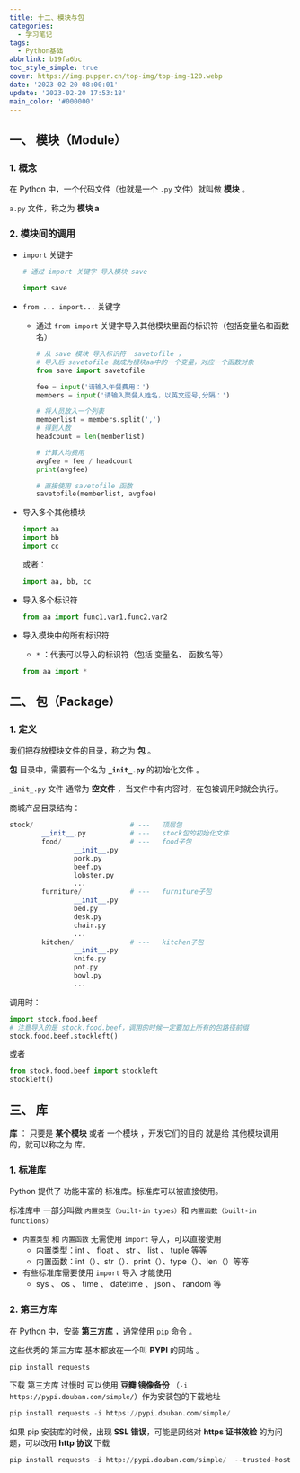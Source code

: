 ```yaml
---
title: 十二、模块与包
categories:
  - 学习笔记
tags:
  - Python基础
abbrlink: b19fa6bc
toc_style_simple: true
cover: https://img.pupper.cn/top-img/top-img-120.webp
date: '2023-02-20 08:00:01'
update: '2023-02-20 17:53:18'
main_color: '#000000'
---
```


## 一、 模块（Module）

### 1. 概念

在 Python 中，一个代码文件（也就是一个 `.py` 文件）就叫做 **模块** 。

`a.py` 文件，称之为 **模块 a**

### 2. 模块间的调用

- `import` 关键字

  ```python
  # 通过 import 关键字 导入模块 save

  import save
  ```

- `from ... import...` 关键字

  - 通过 `from import` 关键字导入其他模块里面的标识符（包括变量名和函数名）

    ```python
    # 从 save 模块 导入标识符  savetofile ，
    # 导入后 savetofile 就成为模块aa中的一个变量，对应一个函数对象
    from save import savetofile

    fee = input('请输入午餐费用：')
    members = input('请输入聚餐人姓名，以英文逗号,分隔：')

    # 将人员放入一个列表
    memberlist = members.split(',')
    # 得到人数
    headcount = len(memberlist)

    # 计算人均费用
    avgfee = fee / headcount
    print(avgfee)

    # 直接使用 savetofile 函数
    savetofile(memberlist, avgfee)
    ```

- 导入多个其他模块

  ```python
  import aa
  import bb
  import cc
  ```

  或者：

  ```python
  import aa, bb, cc
  ```

- 导入多个标识符

  ```python
  from aa import func1,var1,func2,var2
  ```

- 导入模块中的所有标识符

  - `*` ：代表可以导入的标识符（包括 变量名、 函数名等）

  ```python
  from aa import *
  ```

## 二、 包（Package）

### 1. 定义

我们把存放模块文件的目录，称之为 **包** 。

**包** 目录中，需要有一个名为 **`_init_.py`** 的初始化文件 。

`_init_.py` 文件 通常为 **空文件** ，当文件中有内容时，在包被调用时就会执行。

商城产品目录结构：

```python
stock/                        # ---   顶层包
        __init__.py           # ---   stock包的初始化文件
        food/                 # ---   food子包
                __init__.py
                pork.py
                beef.py
                lobster.py
                ...
        furniture/            # ---   furniture子包
                __init__.py
                bed.py
                desk.py
                chair.py
                ...
        kitchen/              # ---   kitchen子包
                __init__.py
                knife.py
                pot.py
                bowl.py
                ...
```

调用时：

```python
import stock.food.beef
# 注意导入的是 stock.food.beef，调用的时候一定要加上所有的包路径前缀
stock.food.beef.stockleft()
```

或者

```python
from stock.food.beef import stockleft
stockleft()
```

## 三、 库

**库** ： 只要是 **某个模块** 或者 一个模块 ，开发它们的目的 就是给 其他模块调用的，就可以称之为 库。

### 1. 标准库

Python 提供了 功能丰富的 标准库。标准库可以被直接使用。

标准库中 一部分叫做 `内置类型（built-in types）`和 `内置函数（built-in functions）`

- `内置类型` 和 `内置函数` 无需使用 `import` 导入，可以直接使用
  - 内置类型：int 、 float 、 str 、 list 、 tuple 等等
  - 内置函数：int（）、str（）、print（）、type（）、len（）等等
- 有些标准库需要使用 `import` 导入 才能使用
  - sys 、 os 、 time 、 datetime 、 json 、 random 等

### 2. 第三方库

在 Python 中，安装 **第三方库** ，通常使用 `pip` 命令 。

这些优秀的 第三方库 基本都放在一个叫 **PYPI** 的网站 。

```python
pip install requests
```

下载 第三方库 过慢时 可以使用 **豆瓣 镜像备份** （`-i https://pypi.douban.com/simple/`）作为安装包的下载地址

```python
pip install requests -i https://pypi.douban.com/simple/
```

如果 pip 安装库的时候，出现 **SSL 错误**，可能是网络对 **https 证书效验** 的为问题，可以改用 **http 协议** 下载

```python
pip install requests -i http://pypi.douban.com/simple/  --trusted-host pypi.douban.com
```
